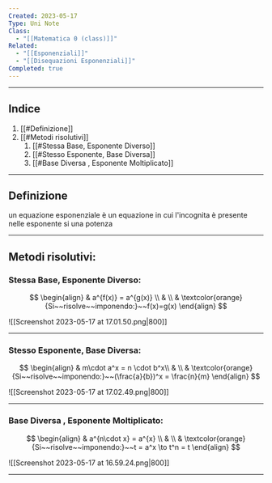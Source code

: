 ```yaml
---
Created: 2023-05-17
Type: Uni Note
Class:
  - "[[Matematica 0 (class)]]"
Related:
  - "[[Esponenziali]]"
  - "[[Disequazioni Esponenziali]]"
Completed: true
---
```

---
## Indice
1. [[#Definizione]]
2. [[#Metodi risolutivi]]
	1. [[#Stessa Base, Esponente Diverso]]
	2. [[#Stesso Esponente, Base Diversa]]
	3. [[#Base Diversa , Esponente Moltiplicato]]

---
## Definizione
un equazione esponenziale è un equazione in cui l'incognita è presente nelle esponente si una potenza

---
## Metodi risolutivi:

### Stessa Base, Esponente Diverso:

$$ 
\begin{align}
& a^{f(x)} = a^{g(x)} \\
&  \\
& \textcolor{orange}{Si~~risolve~~imponendo:}~~f(x)=g(x)
\end{align} 
$$

![[Screenshot 2023-05-17 at 17.01.50.png|800]]

---
###  Stesso Esponente, Base Diversa:

$$
\begin{align}
& m\cdot a^x = n \cdot b^x\\
&  \\
& \textcolor{orange}{Si~~risolve~~imponendo:}~~(\frac{a}{b})^x = \frac{n}{m}
\end{align} 
$$

![[Screenshot 2023-05-17 at 17.02.49.png|800]]

---
### Base Diversa , Esponente Moltiplicato:

$$ 
\begin{align}
& a^{n\cdot x} = a^{x} \\
&  \\
& \textcolor{orange}{Si~~risolve~~imponendo:}~~t = a^x \to t^n = t
\end{align} 
$$

![[Screenshot 2023-05-17 at 16.59.24.png|800]]

---